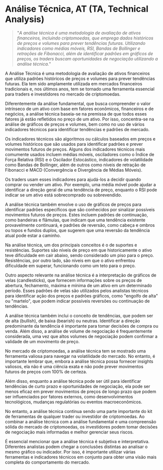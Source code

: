 # Análise Técnica, AT (TA, Technical Analysis)

>"*A análise técnica é uma metodologia de avaliação de ativos financeiros, incluindo criptomoedas, que emprega dados históricos de preços e volumes para prever tendências futuras. Utilizando indicadores como médias móveis, RSI, Bandas de Bollinger e retrações de Fibonacci, além de identificar padrões em gráficos de preços, os traders buscam oportunidades de negociação utilizando a análise técnica.*"

A Análise Técnica é uma metodologia de avaliação de ativos financeiros que utiliza padrões históricos de preços e volumes para prever tendências futuras. Ela tem sido amplamente utilizada em mercados financeiros tradicionais e, nos últimos anos, tem se tornado uma ferramenta essencial para traders e investidores no mercado de criptomoedas.

Diferentemente da análise fundamental, que busca compreender o valor intrínseco de um ativo com base em fatores econômicos, financeiros e de negócios, a análise técnica baseia-se na premissa de que todos esses fatores já estão refletidos no preço de um ativo. Por isso, concentra-se na análise de gráficos de preços e volumes, bem como no uso de vários indicadores técnicos para identificar tendências e padrões de mercado.

Os indicadores técnicos são algoritmos ou cálculos baseados em preços e volumes históricos que são usados para identificar padrões e prever movimentos futuros de preços. Alguns dos indicadores técnicos mais comumente usados incluem médias móveis, osciladores como o Índice de Força Relativa (RSI) e o Oscilador Estocástico, indicadores de volatilidade como Bandas de Bollinger, além de outros como níveis de retração de Fibonacci e MACD (Convergência e Divergência de Médias Móveis).

Os traders usam esses indicadores para ajudá-los a decidir quando comprar ou vender um ativo. Por exemplo, uma média móvel pode ajudar a identificar a direção geral de uma tendência de preço, enquanto o RSI pode indicar se um ativo está sobrecomprado ou sobrevendido.

A análise técnica também envolve o uso de gráficos de preços para identificar padrões específicos que são conhecidos por sinalizar possíveis movimentos futuros de preços. Estes incluem padrões de continuação, como bandeiras e flâmulas, que indicam que uma tendência existente provavelmente continuará, e padrões de reversão, como cabeça e ombros ou topos e fundos duplos, que sugerem que uma reversão da tendência atual pode estar a caminho.

Na análise técnica, um dos principais conceitos é o de suportes e resistências. Suportes são níveis de preço em que historicamente o ativo teve dificuldade em cair abaixo, sendo considerado um piso para o preço. Resistências, por outro lado, são níveis em que o ativo enfrentou dificuldade em superar, funcionando como um teto para o preço.

Outro aspecto relevante na análise técnica é a interpretação de gráficos de velas (candlesticks), que fornecem informações sobre os preços de abertura, fechamento, máxima e mínima de um ativo em um determinado período. Esses padrões de velas são utilizados pelos analistas técnicos para identificar ação dos preços e padrões gráficos, como "engolfo de alta" ou "martelo", que podem indicar possíveis reversões ou continuação de tendências.

A análise técnica também inclui o conceito de tendências, que podem ser de alta (bullish), de baixa (bearish) ou neutras. Identificar a direção predominante da tendência é importante para tomar decisões de compra ou venda. Além disso, a análise de volume de negociação é frequentemente considerada, uma vez que altos volumes de negociação podem confirmar a validade de um movimento de preço.

No mercado de criptomoedas, a análise técnica tem se mostrado uma ferramenta valiosa para navegar na volatilidade do mercado. No entanto, é importante lembrar que, embora a análise técnica possa fornecer insights valiosos, ela não é uma ciência exata e não pode prever movimentos futuros de preços com 100% de certeza.

Além disso, enquanto a análise técnica pode ser útil para identificar tendências de curto prazo e oportunidades de negociação, ela pode ser menos eficaz em prever movimentos de preços de longo prazo que podem ser influenciados por fatores externos, como desenvolvimentos tecnológicos, mudanças regulatórias ou eventos macroeconômicos.

No entanto, a análise técnica continua sendo uma parte importante do kit de ferramentas de qualquer trader ou investidor de criptomoedas. Ao combinar a análise técnica com a análise fundamental e uma compreensão sólida do mercado de criptomoedas, os investidores podem tomar decisões de negociação mais informadas e melhor gerenciar seus riscos.

É essencial mencionar que a análise técnica é subjetiva e interpretativa. Diferentes analistas podem chegar a conclusões distintas ao analisar o mesmo gráfico ou indicador. Por isso, é importante utilizar várias ferramentas e indicadores técnicos em conjunto para obter uma visão mais completa do comportamento do mercado.